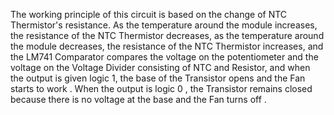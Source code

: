 The working principle of this circuit is based on the change of NTC Thermistor's resistance. As the temperature around the module increases, the resistance of the NTC Thermistor decreases, as the temperature around the module decreases, the resistance of the NTC Thermistor increases, and the LM741 Comparator compares the voltage on the potentiometer and the voltage on the Voltage Divider consisting of NTC and Resistor, and when the output is given logic 1, the base of the  Transistor opens and the Fan starts to work . When the output is  logic 0 , the Transistor remains closed because there is no voltage at the base and the Fan turns off .
